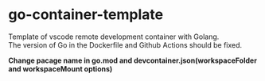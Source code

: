 # go-container-template

Template of vscode remote development container with Golang.  
The version of Go in the Dockerfile and Github Actions should be fixed.  

**Change pacage name in go.mod and devcontainer.json(workspaceFolder and workspaceMount options)**
